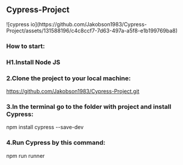 <h2>Cypress-Project</h2>
![cypress io](https://github.com/Jakobson1983/Cypress-Project/assets/131588196/c4c8ccf7-7d63-497a-a5f8-e1b199769ba8)

<h3>How to start:</h3>

<h3>H1.Install Node JS</h3>

<h3>2.Clone the project to your local machine:</h3>

https://github.com/Jakobson1983/Cypress-Project.git

<h3>3.In the terminal go to the folder with project and install Cypress:</h3>

npm install cypress --save-dev

<h3>4.Run Cypress by this command:</h3>

npm run runner

